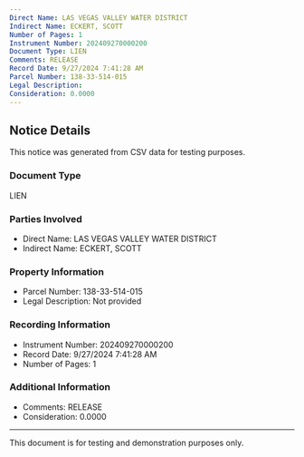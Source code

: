 ```yaml
---
Direct Name: LAS VEGAS VALLEY WATER DISTRICT
Indirect Name: ECKERT, SCOTT
Number of Pages: 1
Instrument Number: 202409270000200
Document Type: LIEN
Comments: RELEASE
Record Date: 9/27/2024 7:41:28 AM
Parcel Number: 138-33-514-015
Legal Description: 
Consideration: 0.0000
---
```


## Notice Details

This notice was generated from CSV data for testing purposes.

### Document Type
LIEN

### Parties Involved
- Direct Name: LAS VEGAS VALLEY WATER DISTRICT
- Indirect Name: ECKERT, SCOTT

### Property Information
- Parcel Number: 138-33-514-015
- Legal Description: Not provided

### Recording Information
- Instrument Number: 202409270000200
- Record Date: 9/27/2024 7:41:28 AM
- Number of Pages: 1

### Additional Information
- Comments: RELEASE
- Consideration: 0.0000

---

This document is for testing and demonstration purposes only.
